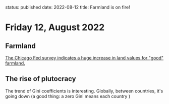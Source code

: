 status: published
date: 2022-08-12
title: Farmland is on fire!

# Friday 12, August 2022

## Farmland
[The Chicago Fed survey indicates a huge increase in land values for "good" farmland.](https://www.chicagofed.org/publications/agletter/2020-2024/august-2022)

## The rise of plutocracy
The trend of Gini coefficients is interesting. 
Globally, between countries, it's going down (a good thing: a zero Gini means each country )